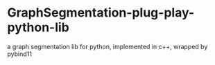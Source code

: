 # GraphSegmentation-plug-play-python-lib
a graph segmentation lib for python, implemented in c++, wrapped by pybind11
